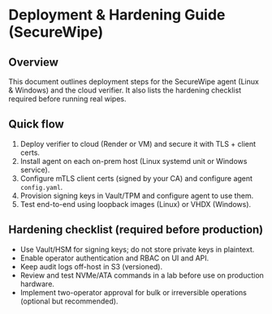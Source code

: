 # Deployment & Hardening Guide (SecureWipe)

## Overview
This document outlines deployment steps for the SecureWipe agent (Linux & Windows) and the cloud verifier. It also lists the hardening checklist required before running real wipes.

## Quick flow
1. Deploy verifier to cloud (Render or VM) and secure it with TLS + client certs.
2. Install agent on each on-prem host (Linux systemd unit or Windows service).
3. Configure mTLS client certs (signed by your CA) and configure agent `config.yaml`.
4. Provision signing keys in Vault/TPM and configure agent to use them.
5. Test end-to-end using loopback images (Linux) or VHDX (Windows).

## Hardening checklist (required before production)
- Use Vault/HSM for signing keys; do not store private keys in plaintext.
- Enable operator authentication and RBAC on UI and API.
- Keep audit logs off-host in S3 (versioned).
- Review and test NVMe/ATA commands in a lab before use on production hardware.
- Implement two-operator approval for bulk or irreversible operations (optional but recommended).
